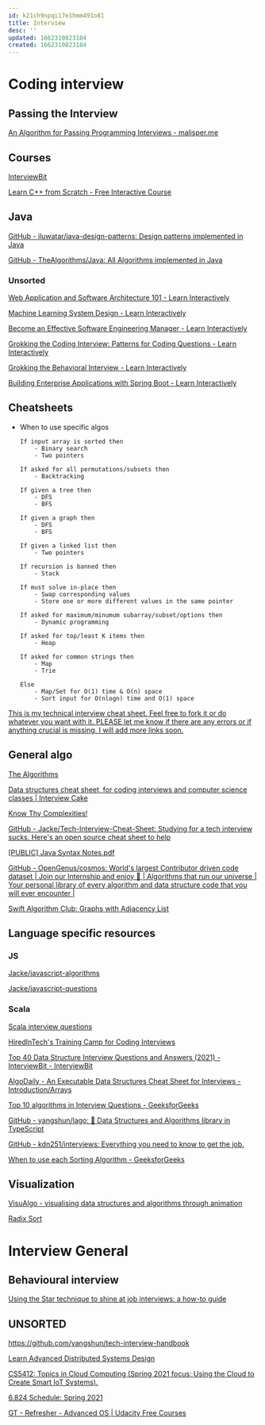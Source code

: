 ```yaml
---
id: k21ch9npqi17e1hmm491o81
title: Interview
desc: ''
updated: 1662310823184
created: 1662310823184
---
```


# Coding interview

## Passing the Interview

[An Algorithm for Passing Programming Interviews - malisper.me](https://malisper.me/an-algorithm-for-passing-programming-interviews/)

## Courses

[InterviewBit](https://www.interviewbit.com/practice/)

[Learn C++ from Scratch - Free Interactive Course](https://www.educative.io/courses/learn-cpp-from-scratch?utm_campaign=Email%20Marketing&utm_medium=email&_hsmi=168598836&_hsenc=p2ANqtz-8vWxDZmOOkutDBOsm_bV7-xHebMwivgOzs6d-42zd1gSVDRRkZvRJPT-fZoKvIOYO93npUdrw9qY5q88OFAFSNZX8u_g&utm_content=168598836&utm_source=hs_email)

## Java

[GitHub - iluwatar/java-design-patterns: Design patterns implemented in Java](https://github.com/iluwatar/java-design-patterns)

[GitHub - TheAlgorithms/Java: All Algorithms implemented in Java](https://github.com/TheAlgorithms/Java)

### Unsorted

[Web Application and Software Architecture 101 - Learn Interactively](https://www.educative.io/courses/web-application-software-architecture-101?utm_campaign=Email%20Marketing&utm_medium=email&_hsmi=168598836&_hsenc=p2ANqtz-8rHQMf83aIvB6hCHnxzazTs8PGdgJD4fGbNsQwjVvjE3TAesjvJZ2Tc-8h0tXTMDX2HNybTa11As8w9Xx2eZKz6M4ZmA&utm_content=168598836&utm_source=hs_email)

[Machine Learning System Design - Learn Interactively](https://www.educative.io/courses/machine-learning-system-design?utm_campaign=Email%20Marketing&utm_medium=email&_hsmi=168598836&_hsenc=p2ANqtz-_03a4Mr-Cbi2hU3W4V5kLLQ7pJBOwKr9KCO5XMVo5SG6ZztNgRp-eG0uYG9QYKVxyyE0oOS0sPousz3dWmWo0w5xtnJw&utm_content=168598836&utm_source=hs_email)

[Become an Effective Software Engineering Manager - Learn Interactively](https://www.educative.io/courses/become-an-effective-engineering-manager?utm_campaign=Email%20Marketing&utm_medium=email&_hsmi=168598836&_hsenc=p2ANqtz-9KxugnpUbYV9YMWMFTfbzP3ftZ8RYfbyY98xmwT6eYQbbPn1DekL9uIqoxwXP862qVOEEv9hA1Zl7kCDCeTVvFJggHgg&utm_content=168598836&utm_source=hs_email)

[Grokking the Coding Interview: Patterns for Coding Questions - Learn Interactively](https://www.educative.io/courses/grokking-the-coding-interview?utm_campaign=Email%20Marketing&utm_medium=email&_hsmi=168598836&_hsenc=p2ANqtz-8dcvoCGBNqQ_qMUn21Fc4sKAOcC2OXOP91XR_UsNj6Y-ZtEGocUxPGwL7kjKiTCCJjl0gDU9B6Ig9y6kW-xsb_7-aStA&utm_content=168598836&utm_source=hs_email)

[Grokking the Behavioral Interview - Learn Interactively](https://www.educative.io/courses/grokking-the-behavioral-interview?utm_campaign=Email%20Marketing&utm_medium=email&_hsmi=168598836&_hsenc=p2ANqtz-8ZWgZlUUNl2u1MSHu1TbhhA-0TKcQBxFrc4VRIwgXdeCONT7NJh1314mVEjhh4EtaSSUJeo0wi1FZ7zz9r9bmdpShWIw&utm_content=168598836&utm_source=hs_email)

[Building Enterprise Applications with Spring Boot - Learn Interactively](https://www.educative.io/courses/enterprise-applications-spring-boot?_hsenc=p2ANqtz-_SSqRqYIrk2b7nymrnkIRY7Pbw9IuzB4tzS-nsnYfA-7woNOvCkv8yRzBvXmUjPLOd1xBijkQ5yHTihH4kZZGtc6-fJg&_hsmi=167095974&utm_campaign=New%20Courses%20Weekly%20Announcement&utm_content=167095974&utm_medium=email&utm_source=hs_email)

## Cheatsheets

- When to use specific algos
    
    ```
    If input array is sorted then
        - Binary search
        - Two pointers
    
    If asked for all permutations/subsets then
        - Backtracking
    
    If given a tree then
        - DFS
        - BFS
    
    If given a graph then
        - DFS
        - BFS
    
    If given a linked list then
        - Two pointers
    
    If recursion is banned then
        - Stack
    
    If must solve in-place then
        - Swap corresponding values
        - Store one or more different values in the same pointer
    
    If asked for maximum/minumum subarray/subset/options then
        - Dynamic programming
    
    If asked for top/least K items then
        - Heap
    
    If asked for common strings then
        - Map
        - Trie
    
    Else
        - Map/Set for O(1) time & O(n) space
        - Sort input for O(nlogn) time and O(1) space
    
    ```
    

[This is my technical interview cheat sheet. Feel free to fork it or do whatever you want with it. PLEASE let me know if there are any errors or if anything crucial is missing. I will add more links soon.](https://gist.github.com/TSiege/cbb0507082bb18ff7e4b)

## General algo

[The Algorithms](https://the-algorithms.com/)

[Data structures cheat sheet, for coding interviews and computer science classes | Interview Cake](https://www.interviewcake.com/data-structures-reference)

[Know Thy Complexities!](https://www.bigocheatsheet.com/)

[GitHub - Jacke/Tech-Interview-Cheat-Sheet: Studying for a tech interview sucks. Here's an open source cheat sheet to help](https://github.com/Jacke/Tech-Interview-Cheat-Sheet)

[[PUBLIC] Java Syntax Notes.pdf](https://drive.google.com/file/d/1ao4ZA28zzBttDkuS6MLQI52gDs_CJZEm/view)

[GitHub - OpenGenus/cosmos: World's largest Contributor driven code dataset | Join our Internship and enjoy 🌱 | Algorithms that run our universe | Your personal library of every algorithm and data structure code that you will ever encounter |](https://github.com/OpenGenus/cosmos)

[Swift Algorithm Club: Graphs with Adjacency List](https://www.raywenderlich.com/773-swift-algorithm-club-graphs-with-adjacency-list)

## Language specific resources

### JS

[Jacke/javascript-algorithms](https://github.com/Jacke/javascript-algorithms?organization=Jacke&organization=Jacke)

[Jacke/javascript-questions](https://github.com/Jacke/javascript-questions)

### Scala

[Scala interview questions](https://pedrorijo.com/blog/scala-interview-questions/#9-what-is-unit)

[HiredInTech's Training Camp for Coding Interviews](https://www.hiredintech.com/classrooms/algorithm-design/lesson/39)

[Top 40 Data Structure Interview Questions and Answers (2021) - InterviewBit - InterviewBit](https://www.interviewbit.com/data-structure-interview-questions/)

[AlgoDaily - An Executable Data Structures Cheat Sheet for Interviews - Introduction/Arrays](https://algodaily.com/lessons/an-executable-data-structures-cheat-sheet#binary-search-tree-10)

[Top 10 algorithms in Interview Questions - GeeksforGeeks](https://www.geeksforgeeks.org/top-10-algorithms-in-interview-questions/)

[GitHub - yangshun/lago: 📕 Data Structures and Algorithms library in TypeScript](https://github.com/yangshun/lago)

[GitHub - kdn251/interviews: Everything you need to know to get the job.](https://github.com/kdn251/interviews)

[When to use each Sorting Algorithm - GeeksforGeeks](https://www.geeksforgeeks.org/when-to-use-each-sorting-algorithms/)

## Visualization

[VisuAlgo - visualising data structures and algorithms through animation](https://visualgo.net/en)

[Radix Sort](https://www.cs.usfca.edu/~galles/visualization/RadixSort.html)

# Interview General

## Behavioural interview

[Using the Star technique to shine at job interviews: a how-to guide](https://www.theguardian.com/careers/careers-blog/star-technique-competency-based-interview)

## UNSORTED

https://github.com/yangshun/tech-interview-handbook

[Learn Advanced Distributed Systems Design](https://particular.net/adsd)

[CS5412: Topics in Cloud Computing (Spring 2021 focus: Using the Cloud to Create Smart IoT Systems).](https://www.cs.cornell.edu/courses/cs5412/2021sp/)

[6.824 Schedule: Spring 2021](https://pdos.csail.mit.edu/6.824/schedule.html)

[](https://www.udemy.com/course/master-the-coding-interview-big-tech-faang-interviews/)

[GT - Refresher - Advanced OS | Udacity Free Courses](https://www.udacity.com/course/gt-refresher-advanced-os--ud098)